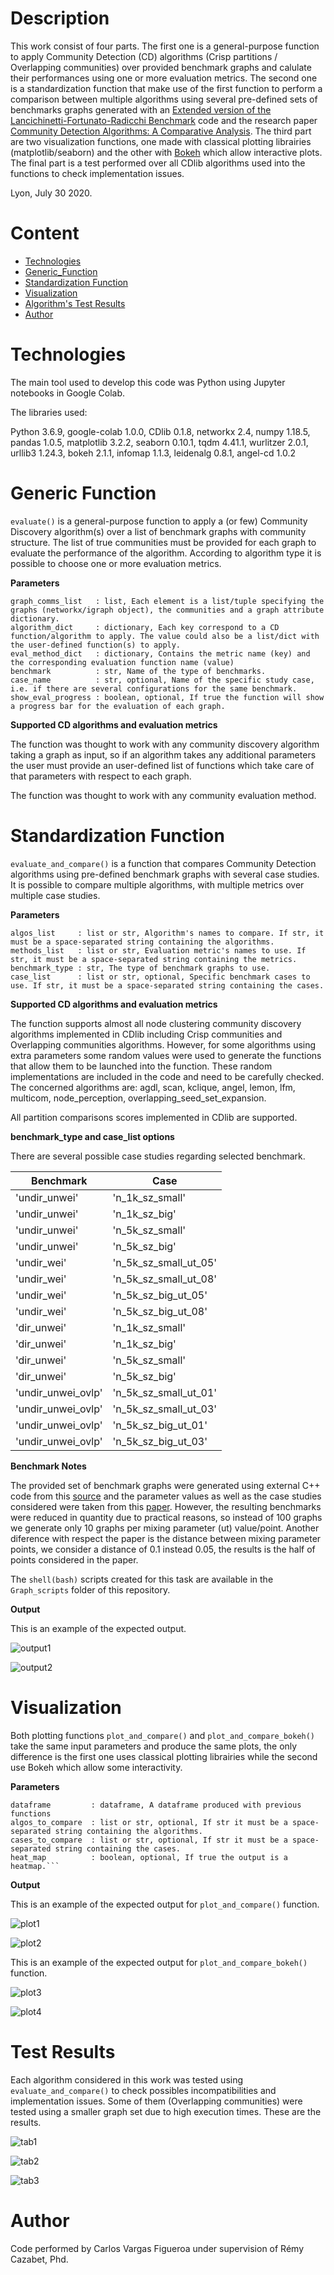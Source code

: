 # Description
This work consist of four parts. The first one is a general-purpose function to apply Community Detection (CD) algorithms (Crisp partitions / Overlapping communities) over provided benchmark graphs and calulate their performances using one or more evaluation metrics. The second one is a standardization function that make use of the first function to perform a comparison between multiple algorithms using several pre-defined sets of benchmarks graphs generated with an [Extended version of the Lancichinetti-Fortunato-Radicchi Benchmark](https://github.com/eXascaleInfolab/LFR-Benchmark_UndirWeightOvp/tree/1ccbbc38c0aa363ca88d67fe6787cd78bb93d9ff) code and the research paper [Community Detection Algorithms: A Comparative Analysis](https://www.researchgate.net/publication/43020118_Community_Detection_Algorithms_A_Comparative_Analysis). The third part are two visualization functions, one made with classical plotting librairies (matplotlib/seaborn) and the other with [Bokeh](https://bokeh.org/) which allow interactive plots. The final part is a test performed over all CDlib algorithms used into the functions to check implementation issues.

Lyon, July 30 2020.

# Content
* [Technologies](#technologies)
* [Generic_Function](#generic-function)
* [Standardization Function](#standardization-function)
* [Visualization](#visualization)
* [Algorithm's Test Results](#test-results)
* [Author](#author)

# Technologies
The main tool used to develop this code was Python using Jupyter notebooks in Google Colab.

The libraries used:

Python                   3.6.9,
google-colab             1.0.0,
CDlib                    0.1.8,
networkx                 2.4,
numpy                    1.18.5,
pandas                   1.0.5,
matplotlib               3.2.2,
seaborn                  0.10.1,
tqdm                     4.41.1,
wurlitzer                2.0.1,
urllib3                  1.24.3,
bokeh                    2.1.1,
infomap                  1.1.3,
leidenalg                0.8.1,
angel-cd                 1.0.2


# Generic Function 

`evaluate()` is a general-purpose function to apply a (or few) Community Discovery algorithm(s) over a list of benchmark graphs with community structure.
The list of true communities must be provided for each graph to evaluate the performance of the algorithm.
According to algorithm type it is possible to choose one or more evaluation metrics.

**Parameters**
```
graph_comms_list   : list, Each element is a list/tuple specifying the graphs (networkx/igraph object), the communities and a graph attribute dictionary.
algorithm_dict     : dictionary, Each key correspond to a CD function/algorithm to apply. The value could also be a list/dict with the user-defined function(s) to apply.
eval_method_dict   : dictionary, Contains the metric name (key) and the corresponding evaluation function name (value)
benchmark          : str, Name of the type of benchmarks.
case_name          : str, optional, Name of the specific study case, i.e. if there are several configurations for the same benchmark.
show_eval_progress : boolean, optional, If true the function will show a progress bar for the evaluation of each graph.
```

**Supported CD algorithms and evaluation metrics**

The function was thought to work with any community discovery algorithm taking a graph as input, so if an algorithm takes any additional parameters the user must provide an user-defined list of functions which take care of that parameters with respect to each graph.

The function was thought to work with any community evaluation method.

# Standardization Function 

`evaluate_and_compare()` is a function that compares Community Detection algorithms using pre-defined benchmark graphs with several case studies.
It is possible to compare multiple algorithms, with multiple metrics over multiple case studies.

**Parameters**
```
algos_list     : list or str, Algorithm's names to compare. If str, it must be a space-separated string containing the algorithms. 
methods_list   : list or str, Evaluation metric's names to use. If str, it must be a space-separated string containing the metrics.
benchmark_type : str, The type of benchmark graphs to use.
case_list      : list or str, optional, Specific benchmark cases to use. If str, it must be a space-separated string containing the cases.
```

**Supported CD algorithms and evaluation metrics**

The function supports almost all node clustering community discovery algorithms implemented in CDlib including Crisp communities and Overlapping communities algorithms. However, for some algorithms using extra parameters some random values were used to generate the functions that allow them to be launched into the function. These random implementations are included in the code and need to be carefully checked. The concerned algorithms are: agdl, scan, kclique, angel, lemon, lfm, multicom, node_perception, overlapping_seed_set_expansion.  

All partition comparisons scores implemented in CDlib are supported.

**benchmark_type and case_list options**

There are several possible case studies regarding selected benchmark. 

Benchmark |  Case
-----     |  ------ 
'undir_unwei' |'n_1k_sz_small'   
'undir_unwei'|'n_1k_sz_big'    
'undir_unwei'|'n_5k_sz_small'   
'undir_unwei'|'n_5k_sz_big'  
'undir_wei'|'n_5k_sz_small_ut_05' 
'undir_wei'|'n_5k_sz_small_ut_08'     
'undir_wei'|'n_5k_sz_big_ut_05'    
'undir_wei'|'n_5k_sz_big_ut_08'
'dir_unwei'|'n_1k_sz_small'
'dir_unwei'|'n_1k_sz_big'   
'dir_unwei'|'n_5k_sz_small' 
'dir_unwei'|'n_5k_sz_big'
'undir_unwei_ovlp'|'n_5k_sz_small_ut_01' 
'undir_unwei_ovlp'|'n_5k_sz_small_ut_03' 
'undir_unwei_ovlp'|'n_5k_sz_big_ut_01'  
'undir_unwei_ovlp'|'n_5k_sz_big_ut_03'

**Benchmark Notes**

The provided set of benchmark graphs were generated using external C++ code from this [source](https://github.com/eXascaleInfolab/LFR-Benchmark_UndirWeightOvp/tree/1ccbbc38c0aa363ca88d67fe6787cd78bb93d9ff) and the parameter values as well as the case studies considered were taken from this [paper](https://www.researchgate.net/publication/43020118_Community_Detection_Algorithms_A_Comparative_Analysis). However, the resulting benchmarks were reduced in quantity due to practical reasons, so instead of 100 graphs we generate only 10 graphs per mixing parameter (ut) value/point. 
Another diference with respect the paper is the distance between mixing parameter points, we consider a distance of 0.1 instead 0.05, the results is the half of points considered in the paper.

The `shell(bash)` scripts created for this task are available in the `Graph_scripts` folder of this repository.

**Output**

This is an example of the expected output.

![output1](/img/exec1.png)

![output2](/img/df.png)

# Visualization

Both plotting functions `plot_and_compare()`  and  `plot_and_compare_bokeh()` take the same input parameters and produce the same plots, the only difference is the first one uses classical plotting librairies while the second use Bokeh which allow some interactivity. 

**Parameters**

```
dataframe         : dataframe, A dataframe produced with previous functions
algos_to_compare  : list or str, optional, If str it must be a space-separated string containing the algorithms.
cases_to_compare  : list or str, optional, If str it must be a space-separated string containing the cases.
heat_map          : boolean, optional, If true the output is a heatmap.```
```

**Output**

This is an example of the expected output for `plot_and_compare()` function.

![plot1](/img/plot1.png)

![plot2](/img/plot2.png)

This is an example of the expected output for `plot_and_compare_bokeh()` function.

![plot3](/img/plot3.png)

![plot4](/img/plot4.png)

# Test Results

Each algorithm considered in this work was tested using `evaluate_and_compare()` to check possibles incompatibilities and implementation issues. Some of them (Overlapping communities) were tested using a smaller graph set due to high execution times. These are the results.

![tab1](/img/table1.png)

![tab2](/img/table2.png)

![tab3](/img/table3.png)

# Author
Code performed by Carlos Vargas Figueroa under supervision of Rémy Cazabet, Phd. 
